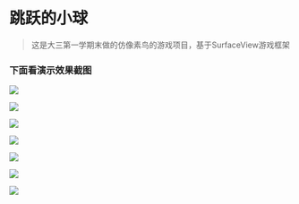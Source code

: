 # 跳跃的小球

>这是大三第一学期末做的仿像素鸟的游戏项目，基于SurfaceView游戏框架

### 下面看演示效果截图  

![](http://okr1a8qew.bkt.clouddn.com/BouncingBall/1.%E9%85%8D%E7%BD%AE%E7%95%8C%E9%9D%A2.jpg)

![](http://okr1a8qew.bkt.clouddn.com/BouncingBall/2.%E6%9F%A5%E7%9C%8B%E5%88%86%E6%95%B0.jpg)

![](http://okr1a8qew.bkt.clouddn.com/BouncingBall/3.%E6%B8%B8%E6%88%8F%E5%85%B3%E4%BA%8E.jpg)

![](http://okr1a8qew.bkt.clouddn.com/BouncingBall/1.%E5%88%9D%E5%A7%8B%E7%95%8C%E9%9D%A2.jpg)

![](http://okr1a8qew.bkt.clouddn.com/BouncingBall/2.%E6%B8%B8%E8%A1%8C%E8%BF%9B%E8%A1%8C%E4%B8%AD1.jpg)

![](http://okr1a8qew.bkt.clouddn.com/BouncingBall/3.%E6%B8%B8%E8%A1%8C%E8%BF%9B%E8%A1%8C%E4%B8%AD2.jpg)

![](http://okr1a8qew.bkt.clouddn.com/BouncingBall/3.%E6%B8%B8%E6%88%8F%E7%BB%93%E6%9D%9F.jpg)
